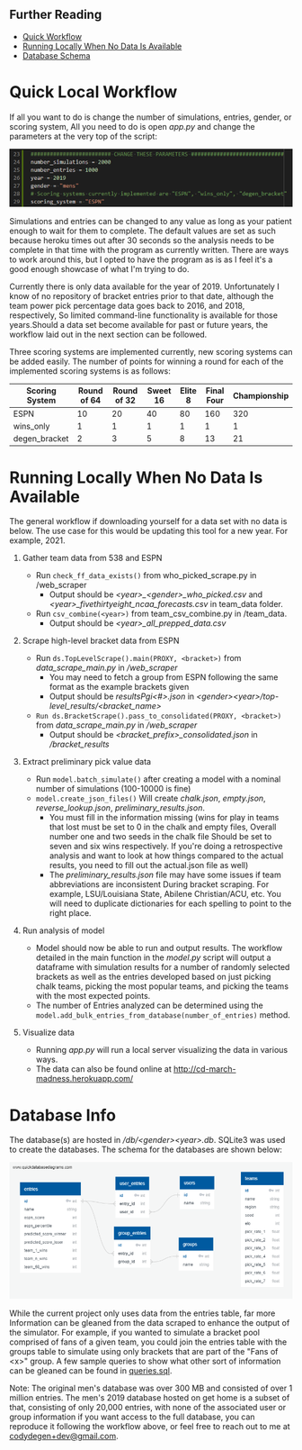 ## Further Reading

- [Quick Workflow](#quick-workflow)
- [Running Locally When No Data Is Available](#running-locally-when-no-data-is-available)
- [Database Schema](#database-schema)

# Quick Local Workflow
If all you want to do is change the number of simulations, entries, gender, or scoring system, All you need to do is open *app.py* and change the parameters at the very top of the script:

![Changeable parameters](/assets/images/parameters.png)

Simulations and entries can be changed to any value as long as your patient enough to wait for them to complete. The default values are set as such because heroku times out after 30 seconds so the analysis needs to be complete in that time with the program as currently written. There are ways to work around this, but I opted to have the program as is as I feel it's a good enough showcase of what I'm trying to do.

Currently there is only data available for the year of 2019.  Unfortunately I know of no repository of bracket entries prior to that date, although the team power pick percentage data goes back to 2016, and 2018, respectively, So limited command-line functionality is available for those years.Should a data set become available for past or future years, the workflow laid out in the next section can be followed.

Three scoring systems are implemented currently, new scoring systems can be added easily. The number of points for winning a round for each of the implemented scoring systems is as follows:

| Scoring System | Round of 64 | Round of 32 | Sweet 16 | Elite 8 | Final Four | Championship |
|----------------|-------------|-------------|----------|---------|------------|--------------|
| ESPN           | 10          | 20          | 40       | 80      | 160        | 320          |
| wins_only      | 1           | 1           | 1        | 1       | 1          | 1            |
| degen_bracket  | 2           | 3           | 5        | 8       | 13         | 21           |

# Running Locally When No Data Is Available
The general workflow if downloading yourself for a data set with no data is below.  The use case for this would be updating this tool for a new year. For example, 2021.



1. Gather team data from 538 and ESPN 
   * Run `check_ff_data_exists()` from who_picked_scrape.py in /web_scraper 
     * Output should be *\<year>_\<gender>_who_picked.csv* and *\<year>_fivethirtyeight_ncaa_forecasts.csv* in team_data folder.
   * Run `csv_combine(<year>)` from team_csv_combine.py in /team_data. 
     * Output should be *\<year>_all_prepped_data.csv*

2. Scrape high-level bracket data from ESPN  
   * Run `ds.TopLevelScrape().main(PROXY, <bracket>)` from *data_scrape_main.py* in */web_scraper*  
     * You may need to fetch a group from ESPN following the same format as the example brackets given  
     * Output should be *resultsPgi<#>.json* in *\<gender>\<year>/top-level_results/\<bracket_name>*
   * `Run ds.BracketScrape().pass_to_consolidated(PROXY, <bracket>)` from  *data_scrape_main.py* in */web_scraper*
     * Output should be *\<bracket_prefix>_consolidated.json* in */bracket_results*


3. Extract preliminary pick value data
   * Run `model.batch_simulate()` after creating a model with a nominal number of simulations (100-10000 is fine)
   * `model.create_json_files()` Will create *chalk.json*, *empty.json*, *reverse_lookup.json*, *preliminary_results.json*. 
     * You must fill in the information missing (wins for play in teams that lost must be set to 0 in the chalk and empty files, Overall number one and two seeds in the chalk file Should be set to seven and six wins respectively. If you're doing a retrospective analysis and want to look at how things compared to the actual results, you need to fill out the actual.json file as well)
     * The *preliminary_results.json* file may have some issues if team abbreviations are inconsistent During bracket scraping.  For example, LSU/Louisiana State, Abilene Christian/ACU, etc.  You will need to duplicate dictionaries for each spelling to point to the right place.


4. Run analysis of model
   * Model should now be able to run and output results.  The workflow detailed in the main function in the *model.py* script will output a dataframe with simulation results for a number of randomly selected brackets as well as the entries developed based on just picking chalk teams, picking the most popular teams, and picking the teams with the most expected points. 
   * The number of Entries analyzed can be determined using the `model.add_bulk_entries_from_database(number_of_entries)` method.


5. Visualize data
   * Running *app.py* will run a local server visualizing the data in various ways.  
   * The data can also be found online at http://cd-march-madness.herokuapp.com/

# Database Info

The database(s) are hosted in */db/\<gender>\<year>.db*.  SQLite3 was used to create the databases.  The schema for the databases are shown below:

![database schema](assets/images/db_schema.png)

While the current project only uses data from the entries table, far more Information can be gleaned from the data scraped to enhance the output of the simulator.  For example, if you wanted to simulate a bracket pool comprised of fans of a given team, you could join the entries table with the groups table to simulate using only brackets that are part of the "Fans of \<x>" group.  A few sample queries to show what other sort of information can be gleaned can be found in [queries.sql](/db/queries.sql).  

Note: The original men's database was over 300 MB and consisted of over 1 million entries. The men's 2019 database hosted on get home is a subset of that, consisting of only 20,000 entries, with none of the associated user or group information if you want access to the full database, you can reproduce it following the workflow above, or feel free to reach out to me at codydegen+dev@gmail.com.